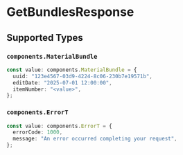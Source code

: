# GetBundlesResponse


## Supported Types

### `components.MaterialBundle`

```typescript
const value: components.MaterialBundle = {
  uuid: "123e4567-03d9-4224-8c06-230b7e19571b",
  editDate: "2025-07-01 12:00:00",
  itemNumber: "<value>",
};
```

### `components.ErrorT`

```typescript
const value: components.ErrorT = {
  errorCode: 1000,
  message: "An error occurred completing your request",
};
```

